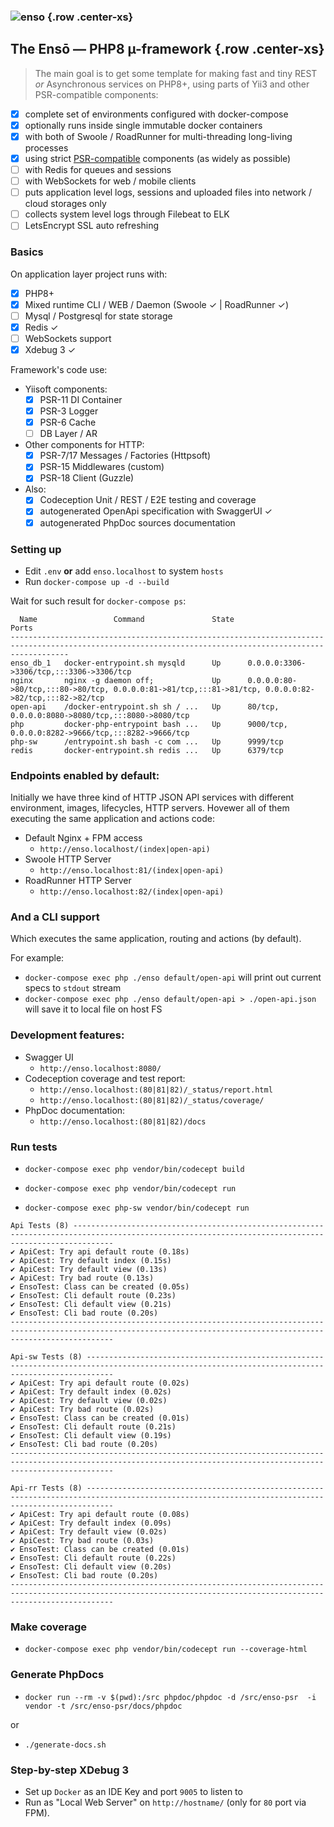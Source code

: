 ### ![enso](/.enso.jpg "Ensō 2000 by Kanjuro Shibata XX.") {.row .center-xs}

## The Ensō &mdash; PHP8 &micro;-framework {.row .center-xs}

> The main goal is to get some template for making fast and tiny REST *or* Asynchronous services on PHP8+, using parts of Yii3 and other PSR-compatible components:

- [x] complete set of environments configured with docker-compose
- [x] optionally runs inside single immutable docker containers
- [x] with both of Swoole / RoadRunner for multi-threading long-living processes
- [x] using strict [PSR-compatible](https://www.php-fig.org/psr/) components (as widely as possible)
- [ ] with Redis for queues and sessions
- [ ] with WebSockets for web / mobile clients
- [ ] puts application level logs, sessions and uploaded files into network / cloud storages only
- [ ] collects system level logs through Filebeat to ELK 
- [ ] LetsEncrypt SSL auto refreshing

### Basics

On application layer project runs with:
- [x] PHP8+
- [x] Mixed runtime CLI / WEB / Daemon (Swoole &check; | RoadRunner &check;)
- [ ] Mysql / Postgresql for state storage
- [x] Redis &check;
- [ ] WebSockets support
- [x] Xdebug 3 &check;

Framework's code use:
* Yiisoft components:
  - [x] PSR-11 DI Container
  - [x] PSR-3 Logger
  - [x] PSR-6 Cache
  - [ ] DB Layer / AR
* Other components for HTTP:
  - [x] PSR-7/17 Messages / Factories (Httpsoft)
  - [x] PSR-15 Middlewares (custom)
  - [x] PSR-18 Client (Guzzle)
* Also:
  - [x] Codeception Unit / REST / E2E testing and coverage
  - [x] autogenerated OpenApi specification with SwaggerUI &check;
  - [x] autogenerated PhpDoc sources documentation

### Setting up

* Edit `.env` **or** add `enso.localhost` to system `hosts`
* Run ```docker-compose up -d --build```

Wait for such result for `docker-compose ps`:
```shell
  Name                 Command               State                                                  Ports                                                
---------------------------------------------------------------------------------------------------------------------------------------------------------
enso_db_1   docker-entrypoint.sh mysqld      Up      0.0.0.0:3306->3306/tcp,:::3306->3306/tcp                                                            
nginx       nginx -g daemon off;             Up      0.0.0.0:80->80/tcp,:::80->80/tcp, 0.0.0.0:81->81/tcp,:::81->81/tcp, 0.0.0.0:82->82/tcp,:::82->82/tcp
open-api    /docker-entrypoint.sh sh / ...   Up      80/tcp, 0.0.0.0:8080->8080/tcp,:::8080->8080/tcp                                                    
php         docker-php-entrypoint bash ...   Up      9000/tcp, 0.0.0.0:8282->9666/tcp,:::8282->9666/tcp                                                  
php-sw      /entrypoint.sh bash -c com ...   Up      9999/tcp                                                                                            
redis       docker-entrypoint.sh redis ...   Up      6379/tcp                                                                                            
```

### Endpoints enabled by default:
Initially we have three kind of HTTP JSON API services with different environment, images, lifecycles, HTTP servers. Hovewer all of them executing the same application and actions code: 

* Default Nginx + FPM access 
  - ```http://enso.localhost/(index|open-api)```
* Swoole HTTP Server 
  - ```http://enso.localhost:81/(index|open-api)```
* RoadRunner HTTP Server
  - ```http://enso.localhost:82/(index|open-api)```

### And a CLI support
Which executes the same application, routing and actions (by default). 

For example:
* `docker-compose exec php ./enso default/open-api` will print out current specs to `stdout` stream
* `docker-compose exec php ./enso default/open-api > ./open-api.json` will save it to local file on host FS

### Development features:

* Swagger UI
  - ```http://enso.localhost:8080/```
* Codeception coverage and test report:
  - ```http://enso.localhost:(80|81|82)/_status/report.html```
  - ```http://enso.localhost:(80|81|82)/_status/coverage/``` 
* PhpDoc documentation:
  - ```http://enso.localhost:(80|81|82)/docs```

### Run tests ###

* ```docker-compose exec php vendor/bin/codecept build```

* ```docker-compose exec php vendor/bin/codecept run```

* ```docker-compose exec php-sw vendor/bin/codecept run```

```shell
Api Tests (8) -----------------------------------------------------------------------------------------------------------------------------------------------------
✔ ApiCest: Try api default route (0.18s)
✔ ApiCest: Try default index (0.15s)
✔ ApiCest: Try default view (0.13s)
✔ ApiCest: Try bad route (0.13s)
✔ EnsoTest: Class can be created (0.05s)
✔ EnsoTest: Cli default route (0.23s)
✔ EnsoTest: Cli default view (0.21s)
✔ EnsoTest: Cli bad route (0.20s)
-------------------------------------------------------------------------------------------------------------------------------------------------------------------

Api-sw Tests (8) --------------------------------------------------------------------------------------------------------------------------------------------------
✔ ApiCest: Try api default route (0.02s)
✔ ApiCest: Try default index (0.02s)
✔ ApiCest: Try default view (0.02s)
✔ ApiCest: Try bad route (0.02s)
✔ EnsoTest: Class can be created (0.01s)
✔ EnsoTest: Cli default route (0.21s)
✔ EnsoTest: Cli default view (0.19s)
✔ EnsoTest: Cli bad route (0.20s)
-------------------------------------------------------------------------------------------------------------------------------------------------------------------

Api-rr Tests (8) --------------------------------------------------------------------------------------------------------------------------------------------------
✔ ApiCest: Try api default route (0.08s)
✔ ApiCest: Try default index (0.09s)
✔ ApiCest: Try default view (0.02s)
✔ ApiCest: Try bad route (0.03s)
✔ EnsoTest: Class can be created (0.01s)
✔ EnsoTest: Cli default route (0.22s)
✔ EnsoTest: Cli default view (0.20s)
✔ EnsoTest: Cli bad route (0.20s)
-------------------------------------------------------------------------------------------------------------------------------------------------------------------
```

### Make coverage ###

* ```docker-compose exec php vendor/bin/codecept run --coverage-html```

### Generate PhpDocs ###

* ```docker run --rm -v $(pwd):/src phpdoc/phpdoc -d /src/enso-psr  -i vendor -t /src/enso-psr/docs/phpdoc```

or

* ```./generate-docs.sh```

### Step-by-step XDebug 3 ###
* Set up `Docker` as an IDE Key and port `9005` to listen to
* Run as "Local Web Server" on `http://hostname/` (only for `80` port via FPM).
